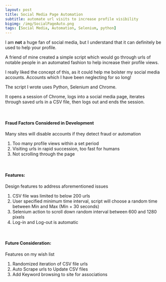 ```yaml
---
layout: post
title: Social Media Page Automation
subtitle: automate url visits to increase profile visibility
bigimg: /img/SocialPageAuto.png
tags: [Social Media, Automation, Selenium, python]
---
```


I am **not** a huge fan of social media, but I understand that it can definitely be used to help your profile.

A friend of mine created a simple script which would go through urls of notable people in an automated fashion to help increase their profile views.

I really liked the concept of this, as it could help me bolster my social media accounts. Accounts which I have been neglecting for so long! 

The script I wrote uses Python, Selenium and Chrome.

It opens a session of Chrome, logs into a social media page, iterates through saved urls in a CSV file, then logs out and ends the session.

<br>

#### Fraud Factors Considered in Development
Many sites will disable accounts if they detect fraud or automation
1. Too many profile views within a set period 
2. Visiting urls in rapid succession, too fast for humans
3. Not scrolling through the page

<br>

#### Features:
Design features to address aforementioned issues
1. CSV file was limited to below 200 urls
2. User specified minimum time interval, script will choose a random time between Min and Max (Min + 30 seconds)  
3. Selenium action to scroll down random interval between 600 and 1280 pixels
4. Log-in and Log-out is automatic

<br>

#### Future Consideration:
Features on my wish list
1. Randomized iteration of CSV file urls
2. Auto Scrape urls to Update CSV files 
3. Add Keyword browsing to site for associations

<br>
